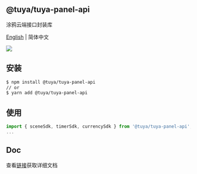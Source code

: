 ## @tuya/tuya-panel-api

涂鸦云端接口封装库

[English](./README.md) | 简体中文

[![](https://img.shields.io/npm/v/@tuya/tuya-panel-api/latest.svg)](https://www.npmjs.com/package/@tuya/tuya-panel-api)

## 安装

```sh
$ npm install @tuya/tuya-panel-api
// or
$ yarn add @tuya/tuya-panel-api
```

## 使用

```js
import { sceneSdk, timerSdk, currencySdk } from '@tuya/tuya-panel-api';
...
```

## Doc

查看[链接](https://developer.tuya.com/cn/docs/iot/panel-development/panel-sdk-development/common-sdk-development/open-apis?categoryId=960329)获取详细文档
